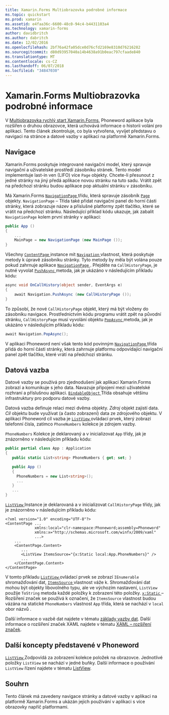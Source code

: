 ```yaml
---
title: Xamarin.Forms Multiobrazovka podrobné informace
ms.topic: quickstart
ms.prod: xamarin
ms.assetid: e4faa36c-6600-48c0-94c4-b4431103a4
ms.technology: xamarin-forms
author: davidbritch
ms.author: dabritch
ms.date: 12/02/2016
ms.openlocfilehash: 2bf76a42fa05dce0d76cfd2169e8310d76216282
ms.sourcegitcommit: d80d93957040a14b4638a91b0eac797cfaade840
ms.translationtype: MT
ms.contentlocale: cs-CZ
ms.lasthandoff: 06/07/2018
ms.locfileid: "34847030"
---
```

# <a name="xamarinforms-multiscreen-deep-dive"></a>Xamarin.Forms Multiobrazovka podrobné informace

V [Multiobrazovka rychlý start Xamarin.Forms](~/xamarin-forms/get-started/hello-xamarin-forms-multiscreen/quickstart.md), Phoneword aplikace byla rozšířen o druhou obrazovce, která uchovává informace o historii volání pro aplikaci. Tento článek zkontroluje, co byla vytvořena, vyvíjet představu o navigaci na stránce a datové vazby v aplikaci na platformě Xamarin.Forms.

## <a name="navigation"></a>Navigace

Xamarin.Forms poskytuje integrované navigační model, který spravuje navigační a uživatelské prostředí zásobníku stránek. Tento model implementuje last-in ven (LIFO) více `Page` objekty. Chcete-li přesunout z jedné stránky na jiný předá aplikace novou stránku na tuto sadu. Vrátit zpět na předchozí stránku budou aplikace pop aktuální stránku v zásobníku.

Má Xamarin.Forms [ `NavigationPage` ](https://developer.xamarin.com/api/type/Xamarin.Forms.NavigationPage/) třídu, která spravuje zásobník [ `Page` ](https://developer.xamarin.com/api/type/Xamarin.Forms.Page/) objekty. `NavigationPage` – Třída také přidat navigační panel do horní části stránky, která zobrazuje název a příslušné platformy <span class="uiitem">zpět</span> tlačítko, které se vrátit na předchozí stránku. Následující příklad kódu ukazuje, jak zabalit `NavigationPage` kolem první stránky v aplikaci:

```csharp
public App ()
{
    ...
    MainPage = new NavigationPage (new MainPage ());
}
```

Všechny [ `ContentPage` ](https://developer.xamarin.com/api/type/Xamarin.Forms.ContentPage/) instance mít [ `Navigation` ](https://developer.xamarin.com/api/property/Xamarin.Forms.VisualElement.Navigation/) vlastnost, která poskytuje metody k úpravě zásobníku stránky. Tyto metody by měla být volána pouze pokud zahrnuje aplikace [ `NavigationPage` ](https://developer.xamarin.com/api/type/Xamarin.Forms.NavigationPage/). Přejděte na `CallHistoryPage`, je nutné vyvolat [ `PushAsync` ](https://developer.xamarin.com/api/member/Xamarin.Forms.NavigationPage.PushAsync/p/Xamarin.Forms.Page/) metoda, jak je ukázáno v následujícím příkladu kódu:

```csharp
async void OnCallHistory(object sender, EventArgs e)
{
    await Navigation.PushAsync (new CallHistoryPage ());
}
```

To způsobí, že nové `CallHistoryPage` objekt, který má být vloženy do zásobníku navigace. Prostřednictvím kódu programu vrátit zpět na původní stránku, `CallHistoryPage` musí vyvolání objektu [ `PopAsync` ](https://developer.xamarin.com/api/member/Xamarin.Forms.NavigationPage.PopAsync()/) metoda, jak je ukázáno v následujícím příkladu kódu:

```csharp
await Navigation.PopAsync();
```

V aplikaci Phoneword není však tento kód povinným [ `NavigationPage` ](https://developer.xamarin.com/api/type/Xamarin.Forms.NavigationPage/) třída přidá do horní části stránky, která zahrnuje platformu odpovídající navigační panel <span class="uiitem">zpět</span> tlačítko, které vrátí na předchozí stránku.

## <a name="data-binding"></a>Datová vazba

Datové vazby se používá pro zjednodušení jak aplikaci Xamarin.Forms zobrazí a komunikuje s jeho data. Navazuje připojení mezi uživatelské rozhraní a příslušnou aplikaci. [ `BindableObject` ](https://developer.xamarin.com/api/type/Xamarin.Forms.BindableObject/) Třída obsahuje většinu infrastruktury pro podporu datové vazby.

Datová vazba definuje relaci mezi dvěma objekty. *Zdroj* objekt zajistí data. *Cíl* objektu bude využívat (a často zobrazení) data ze zdrojového objektu. V aplikaci Phoneword cíl vazba je [ `ListView` ](https://developer.xamarin.com/api/type/Xamarin.Forms.ListView/) ovládací prvek, který zobrazí telefonní čísla, zatímco `PhoneNumbers` kolekce je zdrojem vazby.

`PhoneNumbers` Kolekce je deklarovaný a v inicializovat `App` třídy, jak je znázorněno v následujícím příkladu kódu:

```csharp
public partial class App : Application
{
   public static List<string> PhoneNumbers { get; set; }

   public App ()
   {
     PhoneNumbers = new List<string>();
     ...
   }
   ...
}
```

[ `ListView` ](https://developer.xamarin.com/api/type/Xamarin.Forms.ListView/) Instance je deklarovaná a v inicializovat `CallHistoryPage` třídy, jak je znázorněno v následujícím příkladu kódu:

```xaml
<?xml version="1.0" encoding="UTF-8"?>
<ContentPage ...
             xmlns:local="clr-namespace:Phoneword;assembly=Phoneword"
             xmlns:x="http://schemas.microsoft.com/winfx/2009/xaml"
             ...>
    ...
    <ContentPage.Content>
       ...
       <ListView ItemsSource="{x:Static local:App.PhoneNumbers}" />
       ...
    </ContentPage.Content>
</ContentPage>
```

V tomto příkladu [ `ListView` ](https://developer.xamarin.com/api/type/Xamarin.Forms.ListView/) ovládací prvek se zobrazí `IEnumerable` shromažďování dat, [ `ItemsSource` ](https://developer.xamarin.com/api/property/Xamarin.Forms.ItemsView.ItemsSource/) vlastnost váže k. Shromažďování dat mohou být objekty libovolného typu, ale ve výchozím nastavení, `ListView` použije `ToString` metoda každé položky k zobrazení této položky. [ `x:Static` ](https://developer.xamarin.com/api/type/Xamarin.Forms.Xaml.StaticExtension/) – Rozšíření značek se používá k označení, že `ItemsSource` vlastnost budou vázána na statické `PhoneNumbers` vlastnost `App` třída, která se nachází v `local` obor názvů .

Další informace o vazbě dat najdete v tématu [základy vazby dat](~/xamarin-forms/xaml/xaml-basics/data-binding-basics.md). Další informace o rozšíření značek XAML najdete v tématu [XAML – rozšíření značek](~/xamarin-forms/xaml/xaml-basics/xaml-markup-extensions.md).

## <a name="additional-concepts-introduced-in-phoneword"></a>Další koncepty představené v Phoneword

[ `ListView` ](https://developer.xamarin.com/api/type/Xamarin.Forms.ListView/) Zodpovídá za zobrazení kolekce položek na obrazovce. Jednotlivé položky `ListView` se nachází v jedné buňky. Další informace o používání `ListView` řízení najdete v tématu [ListView](~/xamarin-forms/user-interface/listview/index.md).

## <a name="summary"></a>Souhrn

Tento článek má zavedeny navigace stránky a datové vazby v aplikaci na platformě Xamarin.Forms a ukázán jejich používání v aplikaci s více obrazovky napříč platformami.
